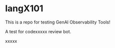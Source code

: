 # langX101

This is a repo for testing GenAI Observability Tools!

A test for codexxxxx review bot.

xxxxx
